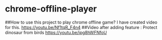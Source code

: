 # chrome-offline-player
##How to use this project to play chrome offline game?
 I have created video for this. https://youtu.be/Nf1tqR_F4n4
##Video after adding feature : Protect dinosaur from birds
 https://youtu.be/ipg8hWFNfoU
